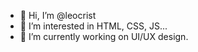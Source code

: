 - 👋 Hi, I’m @leocrist
- 👀 I’m interested in HTML, CSS, JS...
- 🌱 I’m currently working on UI/UX design.

<!---
leocrist/leocrist is a ✨ special ✨ repository because its `README.md` (this file) appears on your GitHub profile.
You can click the Preview link to take a look at your changes.
--->
